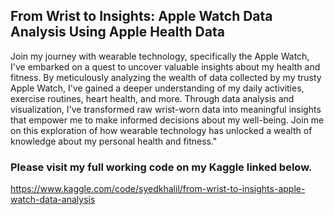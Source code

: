 ## From Wrist to Insights: Apple Watch Data Analysis Using Apple Health Data

Join my journey with wearable technology, specifically the Apple Watch, I've embarked on a quest to uncover valuable insights about my health and fitness. By meticulously analyzing the wealth of data collected by my trusty Apple Watch, I've gained a deeper understanding of my daily activities, exercise routines, heart health, and more. Through data analysis and visualization, I've transformed raw wrist-worn data into meaningful insights that empower me to make informed decisions about my well-being. Join me on this exploration of how wearable technology has unlocked a wealth of knowledge about my personal health and fitness."


### Please visit my full working code on my Kaggle linked below.

<a herf> https://www.kaggle.com/code/syedkhalil/from-wrist-to-insights-apple-watch-data-analysis </a>
